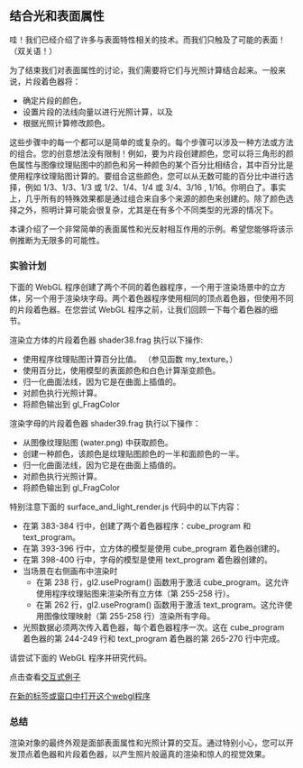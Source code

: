 ## 结合光和表面属性

哇！我们已经介绍了许多与表面特性相关的技术。而我们只触及了可能的表面！ （双关语！）

为了结束我们对表面属性的讨论，我们需要将它们与光照计算结合起来。一般来说，片段着色器将：

- 确定片段的颜色，
- 设置片段的法线向量以进行光照计算，以及
- 根据光照计算修改颜色。

这些步骤中的每一个都可以是简单的或复杂的。每个步骤可以涉及一种方法或方法的组合。您的创意想法没有限制！例如，要为片段创建颜色，您可以将三角形的颜色属性与图像纹理贴图中的颜色和另一种颜色的某个百分比相结合，其中百分比是使用程序纹理贴图计算的。要组合这些颜色，您可以从无数可能的百分比中进行选择，例如 1/3、1/3、1/3 或 1/2、1/4、1/4 或 3/4、3/16 , 1/16。你明白了。事实上，几乎所有的特殊效果都是通过组合来自多个来源的颜色来创建的。除了颜色选择之外，照明计算可能会很复杂，尤其是在有多个不同类型的光源的情况下。

本课介绍了一个非常简单的表面属性和光反射相互作用的示例。希望您能够将该示例推断为无限多的可能性。

### 实验计划

下面的 WebGL 程序创建了两个不同的着色器程序，一个用于渲染场景中的立方体，另一个用于渲染块字母。两个着色器程序使用相同的顶点着色器，但使用不同的片段着色器。在您尝试 WebGL 程序之前，让我们回顾一下每个着色器的细节。

渲染立方体的片段着色器 shader38.frag 执行以下操作:

- 使用程序纹理贴图计算百分比值。 （参见函数 my_texture。）
- 使用百分比，使用模型的表面颜色和白色计算渐变颜色。
- 归一化曲面法线，因为它是在曲面上插值的。
- 对颜色执行光照计算。
- 将颜色输出到 gl_FragColor

渲染字母的片段着色器 shader39.frag 执行以下操作：

- 从图像纹理贴图 (water.png) 中获取颜色。
- 创建一种颜色，该颜色是纹理贴图颜色的一半和面颜色的一半。
- 归一化曲面法线，因为它是在曲面上插值的。
- 对颜色执行光照计算。
- 将颜色输出到 gl_FragColor

特别注意下面的 surface_and_light_render.js 代码中的以下内容：

- 在第 383-384 行中，创建了两个着色器程序：cube_program 和 text_program。
- 在第 393-396 行中，立方体的模型是使用 cube_program 着色器创建的。
- 在第 398-400 行中，字母的模型是使用 text_program 着色器创建的。
- 当场景在右侧画布中渲染时
    - 在第 238 行，gl2.useProgram() 函数用于激活 cube_program。这允许使用程序纹理贴图来渲染所有立方体（第 255-258 行）。
    - 在第 262 行，gl2.useProgram() 函数用于激活 text_program。这允许使用图像纹理映射（第 255-258 行）渲染所有字母。
- 光照数据必须两次传入着色器，每个着色器程序一次。这在 cube_program 着色器的第 244-249 行和 text_program 着色器的第 265-270 行中完成。

请尝试下面的 WebGL 程序并研究代码。

点击查看[交互式例子](http://learnwebgl.brown37.net/10_surface_properties/combining_light_and_surface_properties.html#experimentation-program)

[在新的标签或窗口中打开这个webgl程序](http://learnwebgl.brown37.net/10_surface_properties/surface_and_light/surface_and_light.html)

### 总结

渲染对象的最终外观是面部表面属性和光照计算的交互。通过特别小心，您可以开发顶点着色器和片段着色器，以产生照片般逼真的渲染和惊人的视觉效果。